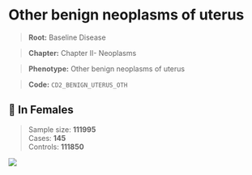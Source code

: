 # Other benign neoplasms of uterus

> **Root:** Baseline Disease  

> **Chapter:** Chapter II- Neoplasms  

> **Phenotype:** Other benign neoplasms of uterus  

> **Code:** `CD2_BENIGN_UTERUS_OTH`

## 👩 In Females  
> Sample size: **111995**  
> Cases: **145**  
> Controls: **111850**
<img src="/Disease/Figures/ALL/Baseline/CD2_BENIGN_UTERUS_OTH.png"/>
<CsvTable src="/Disease_Data/ALL/Baseline/LG_CD2_BENIGN_UTERUS_OTH.csv" label="🔍 View full results" />

